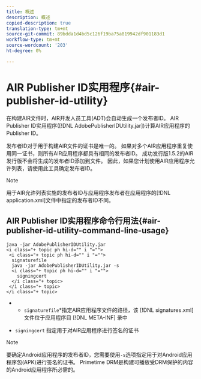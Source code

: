 ```yaml
---
title: 概述
description: 概述
copied-description: true
translation-type: tm+mt
source-git-commit: 89bdda1d4bd5c126f19ba75a819942df901183d1
workflow-type: tm+mt
source-wordcount: '203'
ht-degree: 0%

---
```



# AIR Publisher ID实用程序{#air-publisher-id-utility}

在构建AIR文件时，AIR开发人员工具(ADT)会自动生成一个发布者ID。 AIR Publisher ID实用程序([!DNL AdobePublisherIDUtility.jar])计算AIR应用程序的Publisher ID。

发布者ID对于用于构建AIR文件的证书是唯一的。 如果对多个AIR应用程序重复使用同一证书，则所有AIR应用程序都具有相同的发布者ID。 成功发行版1.5.2的AIR发行版不会将生成的发布者ID添加到文件。 因此，如果您计划使用AIR应用程序允许列表，请使用此工具确定发布者ID。

>[!NOTE]
>
>用于AIR允许列表实施的发布者ID与应用程序发布者在应用程序的[!DNL application.xml]文件中指定的发布者ID不同。

## AIR Publisher ID实用程序命令行用法{#air-publisher-id-utility-command-line-usage}

```
java -jar AdobePublisherIDUtility.jar 
<i class="+ topic ph hi-d="" i "="">
 <i class="+ topic ph hi-d="" i "="">
  signaturefile 
  java -jar AdobePublisherIDUtility.jar -s 
  <i class="+ topic ph hi-d="" i "="">
    signingcert
  </i class="+ topic>
 </i class="+ topic>
</i class="+ topic>
```

* 
   * `signaturefile`*指定AIR应用程序文件的路径，该 [!DNL signatures.xml] 文件位于应用程序目 [!DNL META-INF] 录中

* `signingcert` 指定用于对AIR应用程序进行签名的证书

>[!NOTE]
>
>要确定Android应用程序的发布者ID，您需要使用`-s`选项指定用于对Android应用程序包(APK)进行签名的证书。 Primetime DRM是构建可播放受DRM保护的内容的Android应用程序所必需的。